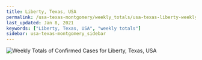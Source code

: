 ```yaml
---
title: Liberty, Texas, USA
permalink: /usa-texas-montgomery/weekly_totals/usa-texas-liberty-weekly_totals.html
last_updated: Jan 8, 2021
keywords: ["Liberty, Texas, USA", "weekly totals"]
sidebar: usa-texas-montgomery_sidebar
---
```


![Weekly Totals of Confirmed Cases for Liberty, Texas, USA](/covid_tracker/images/graphs/usa-texas-liberty-weekly_totals_graph.png)
